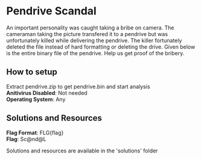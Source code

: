 # Pendrive Scandal
An important personality was caught taking a bribe on camera. The cameraman taking the picture transfered it to a pendrive but was unfortunately killed while delivering the pendrive. The killer fortunately deleted the file instead of hard formatting or deleting the drive. Given below is the entire binary file of the pendrive. Help us get proof of the bribery. 
## How to setup
Extract pendrive.zip to get pendrive.bin and start analysis <br />
**Anitivirus Disabled**: Not needed <br />
**Operating System**: Any <br />
## Solutions and Resources
**Flag Format**: FLG{flag}  <br />
**Flag**: Sc@nd@L

Solutions and resources are available in the 'solutions' folder
